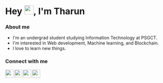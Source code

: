 # Hey <img src="https://github.com/TheDudeThatCode/TheDudeThatCode/blob/master/Assets/Hi.gif" width="29px">, I'm Tharun

### About me

- I'm an undergrad student studying Information Technology at PSGCT.
- I'm interested in Web development, Machine learning, and Blockchain.
- I love to learn new things.

### Connect with me

<a href="mailto:im.tharunprasath@gmail.com">
  <img align="left" width="26px" src="https://cdn.jsdelivr.net/npm/simple-icons@v3/icons/gmail.svg" />
</a>
<a href="https://www.linkedin.com/in/imtharun/">
  <img align="left" width="24px" src="https://cdn.jsdelivr.net/npm/simple-icons@v3/icons/linkedin.svg"/>
</a>
<a href="https://twitter.com/imtharunn">
  <img align="left" width="26px" src="https://cdn.jsdelivr.net/npm/simple-icons@v3/icons/twitter.svg" />
</a>
<a href="https://codepen.io/imtharun">
  <img align="left" width="26px" src="https://cdn.jsdelivr.net/npm/simple-icons@v3/icons/codepen.svg" />
</a>  
